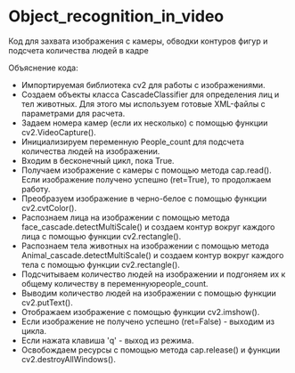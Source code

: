 # Object_recognition_in_video
Код для захвата изображения с камеры, обводки контуров фигур и подсчета количества людей в кадре

Объяснение кода:

- Импортируемая библиотека cv2 для работы с изображениями.
- Создаем объекты класса CascadeClassifier для определения лиц и тел животных. Для этого мы используем готовые XML-файлы с параметрами для расчета.
- Задаем номера камер (если их несколько) с помощью функции cv2.VideoCapture().
- Инициализируем переменную People_count для подсчета количества людей на изображении.
- Входим в бесконечный цикл, пока True.
- Получаем изображение с камеры с помощью метода cap.read(). Если изображение получено успешно (ret=True), то продолжаем работу.
- Преобразуем изображение в черно-белое с помощью функции cv2.cvtColor().
- Распознаем лица на изображении с помощью метода face_cascade.detectMultiScale() и создаем контур вокруг каждого лица с помощью функции cv2.rectangle().
- Распознаем тела животных на изображении с помощью метода Animal_cascade.detectMultiScale() и создаем контур вокруг каждого тела с помощью функции cv2.rectangle().
- Подсчитываем количество людей на изображении и подгоняем их к общему количеству в переменнуюpeople_count.
- Выводим количество людей на изображении с помощью функции cv2.putText().
- Отображаем изображение с помощью функции cv2.imshow().
- Если изображение не получено успешно (ret=False) - выходим из цикла.
- Если нажата клавиша 'q' - выход из режима.
- Освобождаем ресурсы с помощью метода cap.release() и функции cv2.destroyAllWindows().
